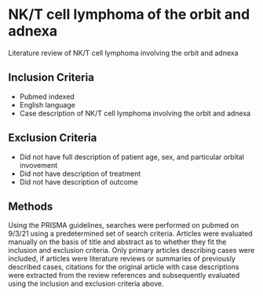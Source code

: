 # NK/T cell lymphoma of the orbit and adnexa
Literature review of NK/T cell lymphoma involving the orbit and adnexa

## Inclusion Criteria

- Pubmed indexed
- English language
- Case description of NK/T cell lymphoma involving the orbit and adnexa

## Exclusion Criteria

- Did not have full description of patient age, sex, and particular orbital invovement
- Did not have description of treatment
- Did not have description of outcome

## Methods

Using the PRISMA guidelines, searches were performed on pubmed on 9/3/21 using a predetermined
set of search criteria. Articles were evaluated manually on the basis of title and abstract as to
whether they fit the inclusion and exclusion criteria. Only primary articles describing cases were
included, if articles were literature reviews or summaries of previously described cases, citations
for the original article with case descriptions were extracted from the review references and
subsequently evaluated using the inclusion and exclusion criteria above.

